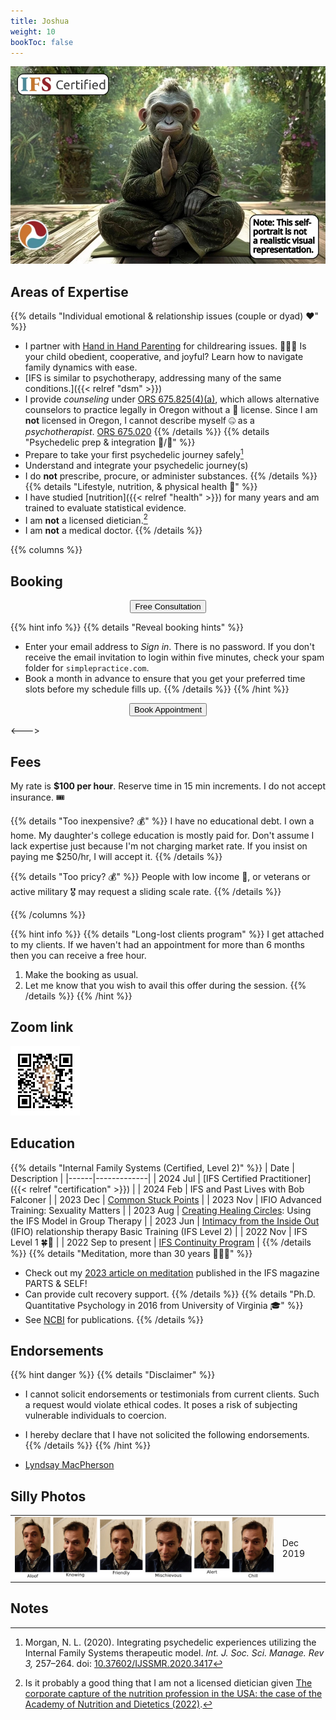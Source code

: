 ```yaml
---
title: Joshua
weight: 10
bookToc: false
---
```


![Silly self portrait](self-portrait.webp)

## Areas of Expertise

{{% details "Individual emotional & relationship issues (couple or dyad) ❤️" %}}
- I partner with [Hand in Hand Parenting](https://www.handinhandparenting.org/) for childrearing issues. 🧑‍🧒‍🧒 Is your child obedient, cooperative, and joyful? Learn how to navigate family dynamics with ease.
- [IFS is similar to psychotherapy, addressing many of the same conditions.]({{< relref "dsm" >}})
- I provide *counseling* under [ORS 675.825(4)(a)](https://oregon.public.law/statutes/ors_675.825), which allows alternative counselors to practice legally in Oregon without a 🪪 license. Since I am **not** licensed in Oregon, I cannot describe myself 🤐 as a *psychotherapist*. [ORS 675.020](https://oregon.public.law/statutes/ors_675.020)
{{% /details %}}
{{% details "Psychedelic prep & integration 🍄/🐸" %}}
- Prepare to take your first psychedelic journey safely[^morgan2020]
- Understand and integrate your psychedelic journey(s)
- I do **not** prescribe, procure, or administer substances.
{{% /details %}}
{{% details "Lifestyle, nutrition, & physical health 🥗" %}}
- I have studied [nutrition]({{< relref "health" >}}) for many years and am trained to evaluate statistical evidence.
- I am **not** a licensed dietician.[^capture-of-nutrition]
- I am **not** a medical doctor.
{{% /details %}}

{{% columns %}}

## Booking

<center><form><input class="glowing" type="button" onclick="window.open('https://joshua-pritikin.clientsecure.me/request/service', '_blank')" value="Free Consultation" /></form></center>

{{% hint info %}}
{{% details "Reveal booking hints" %}}
  - Enter your email address to *Sign in*. There is no password. If you don't receive the email invitation to login within five minutes, check your spam folder for `simplepractice.com`.
  - Book a month in advance to ensure that you get your preferred time slots before my schedule fills up.
{{% /details %}}
{{% /hint %}}

<center><form><input class="glowing" type="button" onclick="window.open('https://joshua-pritikin.clientsecure.me/sign-in', '_blank')" value="Book Appointment" /></form></center>

<--->

## Fees

My rate is **$100 per hour**. Reserve time in 15 min increments. I do not accept insurance. 🎟️

{{% details "Too inexpensive? 💰" %}}
I have no educational debt. I own a home. My daughter's college education is mostly paid for.
Don't assume I lack expertise just because I'm not charging market rate.
If you insist on paying me $250/hr, I will accept it.
{{% /details %}}

{{% details "Too pricy? 💰" %}}
People with low income 🎱, or veterans or active military 🎖️ may request a sliding scale rate.
{{% /details %}}

{{% /columns %}}

{{% hint info %}}
{{% details "Long-lost clients program" %}}
I get attached to my clients. If we haven't had an appointment for more than 6 months then you can receive a free hour.

1. Make the booking as usual.
2. Let me know that you wish to avail this offer during the session.
{{% /details %}}
{{% /hint %}}

## Zoom link

[![Zoom link](zoom.webp)](https://us06web.zoom.us/j/7756484053)

## Education

{{% details "Internal Family Systems (Certified, Level 2)" %}}
| Date | Description |
|------|-------------|
| 2024 Jul | [IFS Certified Practitioner]({{< relref "certification" >}}) |
| 2024 Feb | IFS and Past Lives with Bob Falconer |
| 2023 Dec | [Common Stuck Points](https://burriscounseling.com/) |
| 2023 Nov | IFIO Advanced Training: Sexuality Matters |
| 2023 Aug | [Creating Healing Circles](https://burriscounseling.com): Using the IFS Model in Group Therapy |
| 2023 Jun | [Intimacy from the Inside Out](https://www.toniherbineblank.com/trainings.html) (IFIO) relationship therapy Basic Training (IFS Level 2) |
| 2022 Nov | IFS Level 1 🍀🚀 |
| 2022 Sep to present | [IFS Continuity Program](https://learn.ifs-institute.com/ifs-continuity-program/) |
{{% /details %}}
{{% details "Meditation, more than 30 years 🧘🏻‍♂️" %}}
- Check out my [2023 article on meditation](https://partsandself.org/ifs-and-meditation/) published in the IFS magazine PARTS & SELF!
- Can provide cult recovery support.
{{% /details %}}
{{% details "Ph.D. Quantitative Psychology in 2016 from University of Virginia 🎓" %}}
- See [NCBI](https://www.ncbi.nlm.nih.gov/sites/myncbi/1JSuQtfn5RykSS/bibliography/56367505/public/?sort=date&direction=ascending) for publications.
{{% /details %}}

## Endorsements

{{% hint danger %}}
{{% details "Disclaimer" %}}
- I cannot solicit endorsements or testimonials from current clients. Such a request would violate ethical codes. It poses a risk of subjecting vulnerable individuals to coercion.

- I hereby declare that I have not solicited the following endorsements.
{{% /details %}}
{{% /hint %}}

- [Lyndsay MacPherson](https://www.facebook.com/groups/381892294305724/posts/505489025279383/?comment_id=505680095260276)

## Silly Photos

<table>
<tr>
<td>
<picture style="display: block;">
    <source media="(min-width: 1320px)" srcset="line-up-1280.png">
    <source media="(min-width: 840px)" srcset="line-up-800.png">
    <img src="line-up-480.png" alt="facial expressions">
</picture>
</td>
<td class='rotate'><div>Dec 2019</div></td>
</tr></table>

## Notes

[^capture-of-nutrition]: Is it probably a good thing that I am not a licensed dietician given [The corporate capture of the nutrition profession in the USA: the case of the Academy of Nutrition and Dietetics (2022)](https://www.cambridge.org/core/journals/public-health-nutrition/article/corporate-capture-of-the-nutrition-profession-in-the-usa-the-case-of-the-academy-of-nutrition-and-dietetics/9FCF66087DFD5661DF1AF2AD54DA0DF9).

[^morgan2020]: Morgan, N. L. (2020). Integrating psychedelic experiences utilizing the Internal Family Systems therapeutic model. *Int. J. Soc. Sci. Manage. Rev 3,* 257–264. doi: [10.37602/IJSSMR.2020.3417](http://ijssmr.org/uploads2020/ijssmr03_123.pdf)
